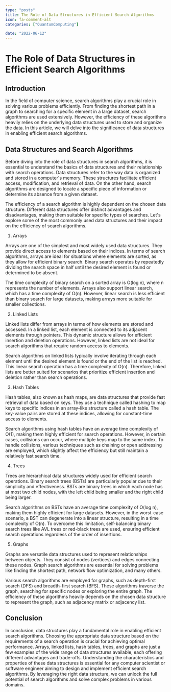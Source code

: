 ```yaml
---
type: "posts"
title: The Role of Data Structures in Efficient Search Algorithms
icon: fa-comment-alt
categories: ["QuantumComputing"]

date: "2022-06-12"
---
```




# The Role of Data Structures in Efficient Search Algorithms

## Introduction

In the field of computer science, search algorithms play a crucial role in solving various problems efficiently. From finding the shortest path in a graph to searching for a specific element in a large dataset, search algorithms are used extensively. However, the efficiency of these algorithms heavily relies on the underlying data structures used to store and organize the data. In this article, we will delve into the significance of data structures in enabling efficient search algorithms.

## Data Structures and Search Algorithms

Before diving into the role of data structures in search algorithms, it is essential to understand the basics of data structures and their relationship with search operations. Data structures refer to the way data is organized and stored in a computer's memory. These structures facilitate efficient access, modification, and retrieval of data. On the other hand, search algorithms are designed to locate a specific piece of information or determine its absence from a given dataset.

The efficiency of a search algorithm is highly dependent on the chosen data structure. Different data structures offer distinct advantages and disadvantages, making them suitable for specific types of searches. Let's explore some of the most commonly used data structures and their impact on the efficiency of search algorithms.

1. Arrays

Arrays are one of the simplest and most widely used data structures. They provide direct access to elements based on their indices. In terms of search algorithms, arrays are ideal for situations where elements are sorted, as they allow for efficient binary search. Binary search operates by repeatedly dividing the search space in half until the desired element is found or determined to be absent.

The time complexity of binary search on a sorted array is O(log n), where n represents the number of elements. Arrays also support linear search, which has a time complexity of O(n). However, linear search is less efficient than binary search for large datasets, making arrays more suitable for smaller collections.

2. Linked Lists

Linked lists differ from arrays in terms of how elements are stored and accessed. In a linked list, each element is connected to its adjacent elements through pointers. This dynamic structure allows for efficient insertion and deletion operations. However, linked lists are not ideal for search algorithms that require random access to elements.

Search algorithms on linked lists typically involve iterating through each element until the desired element is found or the end of the list is reached. This linear search operation has a time complexity of O(n). Therefore, linked lists are better suited for scenarios that prioritize efficient insertion and deletion rather than search operations.

3. Hash Tables

Hash tables, also known as hash maps, are data structures that provide fast retrieval of data based on keys. They use a technique called hashing to map keys to specific indices in an array-like structure called a hash table. The key-value pairs are stored at these indices, allowing for constant-time access to elements.

Search algorithms using hash tables have an average time complexity of O(1), making them highly efficient for search operations. However, in certain cases, collisions can occur, where multiple keys map to the same index. To handle collisions, various techniques such as chaining or open addressing are employed, which slightly affect the efficiency but still maintain a relatively fast search time.

4. Trees

Trees are hierarchical data structures widely used for efficient search operations. Binary search trees (BSTs) are particularly popular due to their simplicity and effectiveness. BSTs are binary trees in which each node has at most two child nodes, with the left child being smaller and the right child being larger.

Search algorithms on BSTs have an average time complexity of O(log n), making them highly efficient for large datasets. However, in the worst-case scenario, a BST can degenerate into a linear structure, resulting in a time complexity of O(n). To overcome this limitation, self-balancing binary search trees like AVL trees or red-black trees are used, ensuring efficient search operations regardless of the order of insertions.

5. Graphs

Graphs are versatile data structures used to represent relationships between objects. They consist of nodes (vertices) and edges connecting these nodes. Graph search algorithms are essential for solving problems like finding the shortest path, network flow optimization, and many others.

Various search algorithms are employed for graphs, such as depth-first search (DFS) and breadth-first search (BFS). These algorithms traverse the graph, searching for specific nodes or exploring the entire graph. The efficiency of these algorithms heavily depends on the chosen data structure to represent the graph, such as adjacency matrix or adjacency list.

## Conclusion

In conclusion, data structures play a fundamental role in enabling efficient search algorithms. Choosing the appropriate data structure based on the requirements of a search operation is crucial for achieving optimal performance. Arrays, linked lists, hash tables, trees, and graphs are just a few examples of the wide range of data structures available, each offering different advantages and trade-offs. Understanding the characteristics and properties of these data structures is essential for any computer scientist or software engineer aiming to design and implement efficient search algorithms. By leveraging the right data structure, we can unlock the full potential of search algorithms and solve complex problems in various domains.